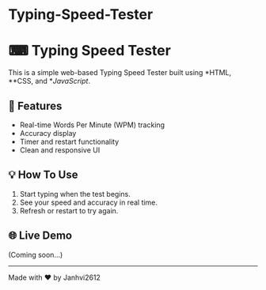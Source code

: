 # Typing-Speed-Tester
# ⌨ Typing Speed Tester

This is a simple web-based Typing Speed Tester built using *HTML, **CSS, and **JavaScript*.

## 🚀 Features
- Real-time Words Per Minute (WPM) tracking
- Accuracy display
- Timer and restart functionality
- Clean and responsive UI

## 💡 How To Use
1. Start typing when the test begins.
2. See your speed and accuracy in real time.
3. Refresh or restart to try again.

## 🌐 Live Demo
(Coming soon…)

---

Made with ❤ by Janhvi2612
